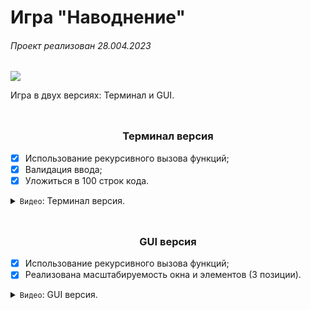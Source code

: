 # Игра "Наводнение"

###### Проект реализован 28.004.2023

<picture><img src="https://img.shields.io/badge/TKINTER-025E8C?style=for-the-badge&logo=python&logoColor=white"></picture>

Игра в двух версиях: Терминал и GUI.

<!-- ● ● ● ● ● -->
<p align="center"> <picture> <img height="10px" src="https://user-images.githubusercontent.com/84059957/202842039-1764207e-5c8e-486c-8777-76a16ed12048.png"></picture> </p>

<h3 align="center"> Терминал версия</h3>

- [x] Использование рекурсивного вызова функций;
- [x] Валидация ввода;
- [x] Уложиться в 100 строк кода.

<!-- Toggle -->
<details>
<summary>
<code>Видео</code>: Терминал версия.
</summary>
<picture>
    <source media="(prefers-color-scheme: dark)" srcset="https://user-images.githubusercontent.com/84059957/215088292-cf50a16b-422b-43cc-a211-c4169553ca62.png">
    <source media="(prefers-color-scheme: light)" srcset="https://user-images.githubusercontent.com/84059957/210322548-b635bad5-c53d-4209-a73e-fb0adcc437bf.png">
    <img height="0.8">
</picture>

<video src='https://user-images.githubusercontent.com/84059957/235131582-564cc70a-82ca-4b94-8c8a-8e16abe9372c.mp4'>

<!-- Окончание -->
<picture>
    <source media="(prefers-color-scheme: dark)" srcset="https://user-images.githubusercontent.com/84059957/215088776-b06bbe95-42fd-4d78-bcae-70cdbeebbbd3.png">
    <source media="(prefers-color-scheme: light)" srcset="https://user-images.githubusercontent.com/84059957/210319906-4f1e79cb-1a45-4e5c-93e9-ae21e197e0b9.png">
    <img>
</picture>
</details>

<!-- ● ● ● ● ● -->
<p align="center"> <picture> <img height="10px" src="https://user-images.githubusercontent.com/84059957/202842039-1764207e-5c8e-486c-8777-76a16ed12048.png"></picture> </p>

<h3 align="center"> GUI версия</h3>

- [x] Использование рекурсивного вызова функций;
- [x] Реализована масштабируемость окна и элементов (3 позиции).

<!-- Toggle -->
<details>
<summary>
<code>Видео</code>: GUI версия.
</summary>
<picture>
    <source media="(prefers-color-scheme: dark)" srcset="https://user-images.githubusercontent.com/84059957/215088292-cf50a16b-422b-43cc-a211-c4169553ca62.png">
    <source media="(prefers-color-scheme: light)" srcset="https://user-images.githubusercontent.com/84059957/210322548-b635bad5-c53d-4209-a73e-fb0adcc437bf.png">
    <img height="0.8">
</picture>

<video src='https://user-images.githubusercontent.com/84059957/235128429-a98aa452-00d2-4a89-a4f5-0155b69ed1d9.mp4
'>

<!-- Окончание -->
<picture>
    <source media="(prefers-color-scheme: dark)" srcset="https://user-images.githubusercontent.com/84059957/215088776-b06bbe95-42fd-4d78-bcae-70cdbeebbbd3.png">
    <source media="(prefers-color-scheme: light)" srcset="https://user-images.githubusercontent.com/84059957/210319906-4f1e79cb-1a45-4e5c-93e9-ae21e197e0b9.png">
    <img>
</picture>
</details>
